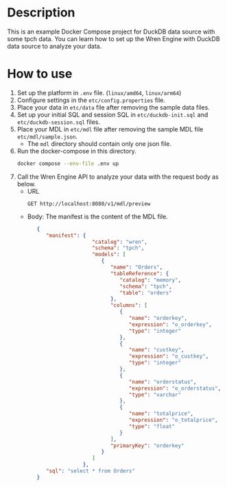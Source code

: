 # Description

This is an example Docker Compose project for DuckDB data source with some tpch data.
You can learn how to set up the Wren Engine with DuckDB data source to analyze your data.

# How to use

1. Set up the platform in `.env` file. (`linux/amd64`, `linux/arm64`)
2. Configure settings in the `etc/config.properties` file.
3. Place your data in `etc/data` file after removing the sample data files.
4. Set up your initial SQL and session SQL in `etc/duckdb-init.sql` and `etc/duckdb-session.sql` files.
5. Place your MDL in `etc/mdl` file after removing the sample MDL file `etc/mdl/sample.json`.
    - The `mdl` directory should contain only one json file.
7. Run the docker-compose in this directory.
    ```bash
    docker compose --env-file .env up
    ```
8. Call the Wren Engine API to analyze your data with the request body as below.
   - URL
      ```
      GET http://localhost:8080/v1/mdl/preview
      ```
   - Body: The manifest is the content of the MDL file.
      ```json
         {
            "manifest": {
                           "catalog": "wren",
                           "schema": "tpch",
                           "models": [
                              {
                                 "name": "Orders",
                                 "tableReference": {
                                    "catalog": "memory",
                                    "schema": "tpch",
                                    "table": "orders"
                                 },
                                 "columns": [
                                    {
                                       "name": "orderkey",
                                       "expression": "o_orderkey",
                                       "type": "integer"
                                    },
                                    {
                                       "name": "custkey",
                                       "expression": "o_custkey",
                                       "type": "integer"
                                    },
                                    {
                                       "name": "orderstatus",
                                       "expression": "o_orderstatus",
                                       "type": "varchar"
                                    },
                                    {
                                       "name": "totalprice",
                                       "expression": "o_totalprice",
                                       "type": "float"
                                    }
                                 ],
                                 "primaryKey": "orderkey"
                              }
                           ]
                        },
            "sql": "select * from Orders" 
         }
      ```
